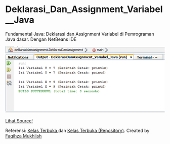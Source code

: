 # Deklarasi_Dan_Assignment_Variabel__Java
Fundamental Java: Deklarasi dan Assignment Variabel di Pemrograman Java dasar. Dengan NetBeans IDE <br>

<img src="https://github.com/RizkyKhapidsyah/Deklarasi_Dan_Assignment_Variabel__Java/blob/master/result/Capture.PNG"><br>

<a href="https://github.com/RizkyKhapidsyah/Deklarasi_Dan_Assignment_Variabel__Java/blob/master/src/deklarasidanassignment/DeklarasiDanAssignment.java">Lihat Source!</a> <br>

Referensi: <a href="https://www.youtube.com/user/faqihzamukhlish"> Kelas Terbuka </a> dan <a href="https://github.com/kelasterbuka"> Kelas Terbuka (Repository)</a>. Created by <a href="https://github.com/faqihza">Faqihza Mukhlish</a>
